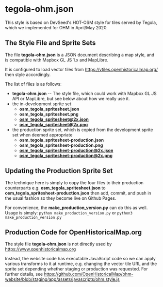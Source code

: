 # tegola-ohm.json

This style is based on DevSeed's HOT-OSM style for tiles served by Tegola, which we implemented for OHM in April/May 2020.


## The Style File and Sprite Sets

The file **tegola-ohm.json** is a JSON document describing a map style, and is compatible with Mapbox GL JS 1.x and MapLibre.

It is configured to load vector tiles from https://vtiles.openhistoricalmap.org/ then style accordingly.

The list of files is as follows:
- **tegola-ohm.json** -- The style file, which could work with Mapbox GL JS API or MapLibre, but see below about how we really use it.
- the in-development sprite set
  - **osm_tegola_spritesheet.json**
  - **osm_tegola_spritesheet.png**
  - **osm_tegola_spritesheet@2x.json**
  - **osm_tegola_spritesheet@2x.png**
- the production sprite set, which is copied from the development sprite set when deemed appropriate
  - **osm_tegola_spritesheet-production.json**
  - **osm_tegola_spritesheet-production.png**
  - **osm_tegola_spritesheet-production@2x.json**
  - **osm_tegola_spritesheet-production@2x.png**


## Updating the Production Sprite Set

The technique here is simply to copy the four files to their production counterparts e.g. **osm_tegola_spritesheet.json** to **osm_tegola_spritesheet-production.json** then add, commit, and push in the usual fashion so they become live on Github Pages.

For convenience, the **make_production_version.py** can do this as well. Usage is simply: `python make_production_version.py` or `python3 make_production_version.py`


## Production Code for OpenHistoricalMap.org

The style file **tegola-ohm.json** is not directly used by https://www.openhistoricalmap.org

Instead, the website code has executable JavaScript code so we can apply various transforms to it at runtime, e.g. changing the vector tile URL and the sprite set depending whether staging or production was requested. For further details, see https://github.com/OpenHistoricalMap/ohm-website/blob/staging/app/assets/javascripts/ohm.style.js

